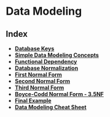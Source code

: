 # Data Modeling

## Index

* **[Database Keys](./database-keys.md)** <br>
* **[Simple Data Modeling Concepts](./modeling-concepts.md)** <br>
* **[Functional Dependency](./functional-dependency.md)** <br>
* **[Database Normalization](./database-normalization.md)** <br>
* **[First Normal Form](./first-normal-form.md)** <br>
* **[Second Normal Form](./second-normal-form.md)** <br>
* **[Third Normal Form](./third-normal-form.md)** <br>
* **[Boyce-Codd Normal Form - 3.5NF](./boyce-codd-normal-form.md)** <br>
* **[Final Example](./final-example.md)** <br>
* **[Data Modeling Cheat Sheet](./interview-cheat-sheet.md)** <br>
